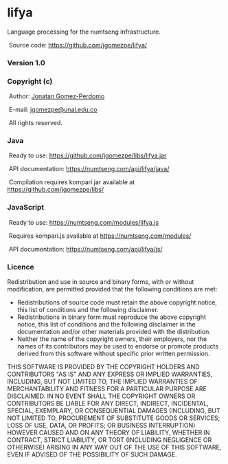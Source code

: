 # lifya
Language processing for the numtseng infrastructure. 

&nbsp;Source code: <A HREF="https://github.com/jgomezpe/lifya/">https://github.com/jgomezpe/lifya/</A>

<h3>Version 1.0</h3>
<h3>Copyright (c)</h3>
&nbsp;Author: <A HREF="https://disi.unal.edu.co/~jgomezpe/"> Jonatan Gomez-Perdomo </A>

&nbsp;E-mail: <A HREF="mailto:jgomezpe@unal.edu.co">jgomezpe@unal.edu.co</A>

&nbsp;All rights reserved.

<h3>Java</h3>

&nbsp;Ready to use: <A HREF="https://github.com/jgomezpe/libs/lifya.jar">https://github.com/jgomezpe/libs/lifya.jar</A>

&nbsp;API documentation: <A HREF="https://numtseng.com/api/lifya/java/">https://numtseng.com/api/lifya/java/</A>

&nbsp;Compilation requires kompari.jar available at <A HREF="https://github.com/jgomezpe/libs/">https://github.com/jgomezpe/libs/</A>

<h3>JavaScript</h3>

&nbsp;Ready to use: <A HREF="https://numtseng.com/modules/lifya.js">https://numtseng.com/modules/lifya.js</A>

&nbsp;Requires kompari.js available at <A HREF="https://numtseng.com/modules/">https://numtseng.com/modules/</A>

&nbsp;API documentation: <A HREF="https://numtseng.com/api/lifya/js/">https://numtseng.com/api/lifya/js/</A>

<h3>Licence</h3>
Redistribution and use in source and binary forms, with or without modification, are permitted provided that the following conditions are met:

<ul>
    <li> Redistributions of source code must retain the above copyright notice,
            this list of conditions and the following disclaimer.</li>
    <li> Redistributions in binary form must reproduce the above copyright notice,
            this list of conditions and the following disclaimer in the documentation
            and/or other materials provided with the distribution.</li>
    <li> Neither the name of the copyright owners, their employers, nor the
            names of its contributors may be used to endorse or promote products
            derived from this software without specific prior written permission.</li>
</ul>

THIS SOFTWARE IS PROVIDED BY THE COPYRIGHT HOLDERS AND CONTRIBUTORS "AS IS"
        AND ANY EXPRESS OR IMPLIED WARRANTIES, INCLUDING, BUT NOT LIMITED TO, THE
        IMPLIED WARRANTIES OF MERCHANTABILITY AND FITNESS FOR A PARTICULAR PURPOSE ARE
        DISCLAIMED.  IN NO EVENT SHALL THE COPYRIGHT OWNERS OR CONTRIBUTORS BE
        LIABLE FOR ANY DIRECT, INDIRECT, INCIDENTAL, SPECIAL, EXEMPLARY, OR
        CONSEQUENTIAL DAMAGES (INCLUDING, BUT NOT LIMITED TO, PROCUREMENT OF
        SUBSTITUTE GOODS OR SERVICES; LOSS OF USE, DATA, OR PROFITS; OR BUSINESS INTERRUPTION)
        HOWEVER CAUSED AND ON ANY THEORY OF LIABILITY, WHETHER IN CONTRACT, STRICT LIABILITY,
        OR TORT (INCLUDING NEGLIGENCE OR OTHERWISE) ARISING IN ANY WAY OUT OF THE USE OF 
        THIS SOFTWARE, EVEN IF ADVISED OF THE POSSIBILITY OF SUCH DAMAGE.
